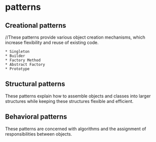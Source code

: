 # patterns
## Creational patterns
//These patterns provide various object creation mechanisms, which increase flexibility and reuse of existing code.

    * Singleton
    * Builder
    * Factory Method
    * Abstract Factory
    * Prototype

## Structural patterns
These patterns explain how to assemble objects and classes into larger structures while keeping these structures flexible and efficient.
## Behavioral patterns
These patterns are concerned with algorithms and the assignment of responsibilities between objects.
